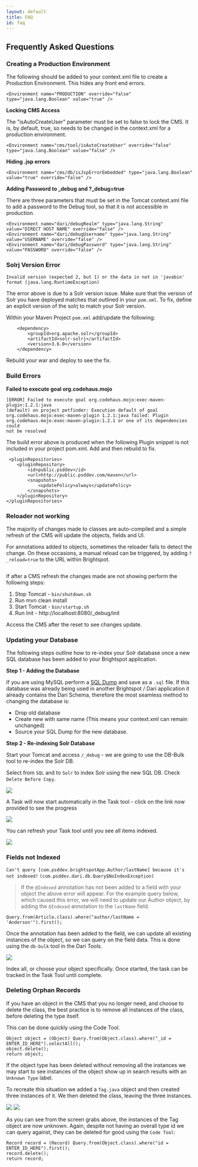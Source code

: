 ```yaml
---
layout: default
title: FAQ
id: faq
---
```


## Frequently Asked Questions


### Creating a Production Environment

The following should be added to your context.xml file to create a Production Environment. This hides any front end errors.

    <Environment name="PRODUCTION" override="false" type="java.lang.Boolean" value="true" />

**Locking CMS Access**

The "isAutoCreateUser" parameter must be set to false to lock the CMS. It is, by default, true, so needs to be changed in the context.xml for a production environment.

    <Environment name="cms/tool/isAutoCreateUser" override="false" type="java.lang.Boolean" value="false" /> 

**Hiding .jsp errors**

    <Environment name="cms/db/isJspErrorEmbedded" type="java.lang.Boolean" value="true" override="false" />

**Adding Password to _debug and ?_debug=true**

There are three parameters that must be set in the Tomcat context.xml file to add a password to the Debug tool, so that it is not accessible in production.

    <Environment name="dari/debugRealm" type="java.lang.String" value="DIRECT HOST NAME" override="false" />
    <Environment name="dari/debugUsername" type="java.lang.String" value="USERNAME" override="false" />
    <Environment name="dari/debugPassword" type="java.lang.String" value="PASSWORD" override="false" />

### Solrj Version Error

`Invalid version (expected 2, but 1) or the data in not in 'javabin' format (java.lang.RuntimeException)`

The error above is due to a Solr version issue. Make sure that the version of Solr you have deployed matches that outlined in your `pom.xml`. To fix, define an explicit version of the solrj to match your Solr version.

Within your Maven Project `pom.xml` add/update the following:

        <dependency>
            <groupId>org.apache.solr</groupId>
            <artifactId>solr-solrj</artifactId>
            <version>3.6.0</version>
        </dependency>

Rebuild your war and deploy to see the fix.

### Build Errors

**Failed to execute goal org.codehaus.mojo**

	[ERROR] Failed to execute goal org.codehaus.mojo:exec-maven-plugin:1.2.1:java
	(default) on project petfinder: Execution default of goal
	org.codehaus.mojo:exec-maven-plugin 1.2.1:java failed: Plugin
	org.codehaus.mojo:exec-maven-plugin:1.2.1 or one of its dependencies could
	not be resolved
	
The build error above is produced when the following Plugin snippet is not included in your project pom.xml. Add and then rebuild to fix.
	
	 <pluginRepositories>
        <pluginRepository>
            <id>public.psddev</id>
            <url>http://public.psddev.com/maven</url>
            <snapshots>
                <updatePolicy>always</updatePolicy>
            </snapshots>
        </pluginRepository>
    </pluginRepositories>
    
    
### Reloader not working

The majority of changes made to classes are auto-compiled and a simple refresh of the CMS will update the objects, fields and UI.

For annotations added to objects, sometimes the reloader fails to detect the change. On these occasions, a manual reload can be triggered, by adding `?_reload=true` to the URL within Brightspot.

<img class="smaller" src="http://docs.brightspot.s3.amazonaws.com/reload_true.png" alt="" />

If after a CMS refresh the changes made are not showing perform the following steps:

1) Stop Tomcat - `bin/shutdown.sh`
2) Run mvn clean install
3) Start Tomcat - `bin/startup.sh`
4) Run Init - http://localhost:8080/_debug/init

Access the CMS after the reset to see changes update.

### Updating your Database

The following steps outline how to re-index your Solr database once a new SQL database has been added to your Brightspot application.

**Step 1 - Adding the Database**

If you are using MySQL perform a [SQL Dump](http://dev.mysql.com/doc/refman/5.1/en/mysqldump.html) and save as a `.sql` file. If this database was already being used in another Brightspot / Dari application it already contains the Dari Schema, therefore the most seamless method to changing the database is:

- Drop old database
- Create new with same name (This means your context.xml can remain unchanged)
- Source your SQL Dump for the new database.

**Step 2 - Re-indexing Solr Database**

Start your Tomcat and access `/_debug` - we are going to use the DB-Bulk tool to re-index the Solr DB.

Select from `SQL` and to `Solr` to index Solr using the new SQL DB. Check `Delete Before Copy`.

<img  src="http://docs.brightspot.s3.amazonaws.com/re-index-start.png"/>

A Task will now start automatically in the Task tool - click on the link now provided to see the progress

<img  src="http://docs.brightspot.s3.amazonaws.com/re-index-link.png"/>

You can refresh your Task tool until you see all items indexed.

<img  src="http://docs.brightspot.s3.amazonaws.com/re-index-task.png"/>


### Fields not Indexed

`Can't query [com.psddev.brightspotApp.Author/lastName] because it's not indexed!` `(com.psddev.dari.db.Query$NoIndexException)`

> If the `@Indexed` annotation has not been added to a field with your object the above error will appear. For the example query below, which caused this error, we will need to update our Author object, by adding the `@Indexed` annotation to the `lastName` field.

`Query.from(Article.class).where("author/lastName = 'Anderson'").first();`

Once the annotation has been added to the field, we can update all existing instances of the object, so we can query on the field data. This is done using the `db-bulk` tool in the Dari Tools.

<img  src="http://docs.brightspot.s3.amazonaws.com/index-new-fields.png"/>

Index all, or choose your object specifically. Once started, the task can be tracked in the Task Tool until complete.

### Deleting Orphan Records

If you have an object in the CMS that you no longer need, and choose to delete the class, the best practice is to remove all instances of the class, before deleting the type itself.

This can be done quickly using the Code Tool.

	Object object = (Object) Query.from(Object.class).where("_id = ENTER_ID_HERE").selectAll();
	object.delete();
	return object;
	
	
If the object type has been deleted without removing all the instances we may start to see instances of the object show up in search results with an `Unknown Type` label.

To recreate this situation we added a `Tag.java` object and then created three instances of it. We then deleted the class, leaving the three instances.

<img src="http://docs.brightspot.s3.amazonaws.com/after-delete.png"/>

<img src="http://docs.brightspot.s3.amazonaws.com/before-delete.png"/>

As you can see from the screen grabs above, the instances of the Tag object are now unknown. Again, despite not having an overall type id we can query against, they can be deleted for good using the `Code Tool`:

	Record record = (Record) Query.from(Object.class).where("id = ENTER_ID_HERE").first();
	record.delete();
	return record;
